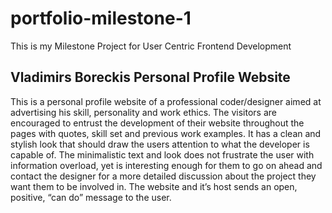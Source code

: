 # portfolio-milestone-1
This is my Milestone Project for User Centric Frontend Development
## Vladimirs Boreckis Personal Profile Website
This is a personal profile website of a professional coder/designer aimed at advertising his skill, personality and work ethics.
The visitors are encouraged to entrust the development of their website throughout the pages with quotes, skill set and previous work examples. 
It has a clean and stylish look that should draw the users attention to what the developer is capable of. 
The minimalistic text and look does not frustrate the user with information overload, yet is interesting enough for them to go on ahead and contact the designer for a more detailed discussion about the project they want them to be involved in. 
The website and it’s host sends an open, positive, “can do” message to the user.